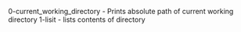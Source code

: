 0-current_working_directory - Prints absolute path of current working directory
1-lisit - lists contents of directory
